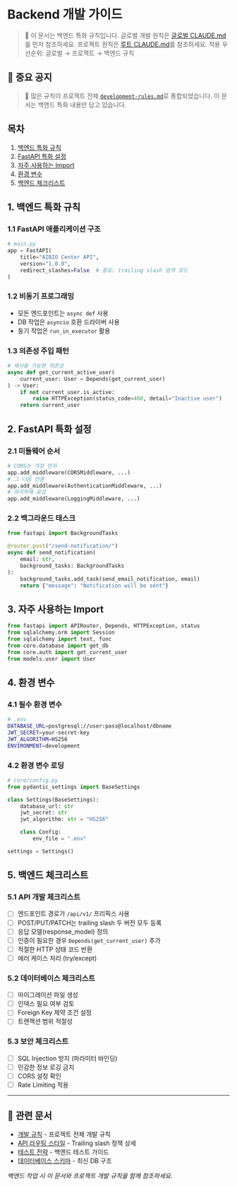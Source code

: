 # Backend 개발 가이드

> 📌 이 문서는 백엔드 특화 규칙입니다.
> 글로벌 개발 원칙은 [글로벌 CLAUDE.md](../../CLAUDE.md)를 먼저 참조하세요.
> 프로젝트 원칙은 [루트 CLAUDE.md](../CLAUDE.md)를 참조하세요.
> 적용 우선순위: 글로벌 → 프로젝트 → 백엔드 규칙

## 📢 중요 공지
> 🔄 많은 규칙이 프로젝트 전체 [`development-rules.md`](../docs/development-rules.md)로 통합되었습니다.
> 이 문서는 백엔드 특화 내용만 담고 있습니다.

## 목차
1. [백엔드 특화 규칙](#1-백엔드-특화-규칙)
2. [FastAPI 특화 설정](#2-fastapi-특화-설정)
3. [자주 사용하는 Import](#3-자주-사용하는-import)
4. [환경 변수](#4-환경-변수)
5. [백엔드 체크리스트](#5-백엔드-체크리스트)

## 1. 백엔드 특화 규칙

### 1.1 FastAPI 애플리케이션 구조
```python
# main.py
app = FastAPI(
    title="AIBIO Center API",
    version="1.0.0",
    redirect_slashes=False  # 중요: trailing slash 엄격 모드
)
```

### 1.2 비동기 프로그래밍
- 모든 엔드포인트는 `async def` 사용
- DB 작업은 `asyncio` 호환 드라이버 사용
- 동기 작업은 `run_in_executor` 활용

### 1.3 의존성 주입 패턴
```python
# 재사용 가능한 의존성
async def get_current_active_user(
    current_user: User = Depends(get_current_user)
) -> User:
    if not current_user.is_active:
        raise HTTPException(status_code=400, detail="Inactive user")
    return current_user
```

## 2. FastAPI 특화 설정

### 2.1 미들웨어 순서
```python
# CORS는 가장 먼저
app.add_middleware(CORSMiddleware, ...)
# 그 다음 인증
app.add_middleware(AuthenticationMiddleware, ...)
# 마지막에 로깅
app.add_middleware(LoggingMiddleware, ...)
```

### 2.2 백그라운드 태스크
```python
from fastapi import BackgroundTasks

@router.post("/send-notification/")
async def send_notification(
    email: str,
    background_tasks: BackgroundTasks
):
    background_tasks.add_task(send_email_notification, email)
    return {"message": "Notification will be sent"}
```

## 3. 자주 사용하는 Import
```python
from fastapi import APIRouter, Depends, HTTPException, status
from sqlalchemy.orm import Session
from sqlalchemy import text, func
from core.database import get_db
from core.auth import get_current_user
from models.user import User
```

## 4. 환경 변수

### 4.1 필수 환경 변수
```bash
# .env
DATABASE_URL=postgresql://user:pass@localhost/dbname
JWT_SECRET=your-secret-key
JWT_ALGORITHM=HS256
ENVIRONMENT=development
```

### 4.2 환경 변수 로딩
```python
# core/config.py
from pydantic_settings import BaseSettings

class Settings(BaseSettings):
    database_url: str
    jwt_secret: str
    jwt_algorithm: str = "HS256"

    class Config:
        env_file = ".env"

settings = Settings()
```

## 5. 백엔드 체크리스트

### 5.1 API 개발 체크리스트
- [ ] 엔드포인트 경로가 `/api/v1/` 프리픽스 사용
- [ ] POST/PUT/PATCH는 trailing slash 두 버전 모두 등록
- [ ] 응답 모델(response_model) 정의
- [ ] 인증이 필요한 경우 `Depends(get_current_user)` 추가
- [ ] 적절한 HTTP 상태 코드 반환
- [ ] 에러 케이스 처리 (try/except)

### 5.2 데이터베이스 체크리스트
- [ ] 마이그레이션 파일 생성
- [ ] 인덱스 필요 여부 검토
- [ ] Foreign Key 제약 조건 설정
- [ ] 트랜잭션 범위 적절성

### 5.3 보안 체크리스트
- [ ] SQL Injection 방지 (파라미터 바인딩)
- [ ] 민감한 정보 로깅 금지
- [ ] CORS 설정 확인
- [ ] Rate Limiting 적용

---

## 🔗 관련 문서
- [개발 규칙](../docs/development-rules.md) - 프로젝트 전체 개발 규칙
- [API 라우팅 스타일](../docs/api-routing-style.md) - Trailing slash 정책 상세
- [테스트 전략](../docs/test-strategy.md) - 백엔드 테스트 가이드
- [데이터베이스 스키마](../docs/database-schema.md) - 최신 DB 구조

*백엔드 작업 시 이 문서와 프로젝트 개발 규칙을 함께 참조하세요.*
